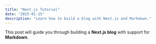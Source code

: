 ```yaml
---
title: "Next.js Tutorial"
date: "2025-01-15"
description: "Learn how to build a blog with Next.js and Markdown."
---
```


This post will guide you through building a **Next.js blog** with support for **Markdown**.
